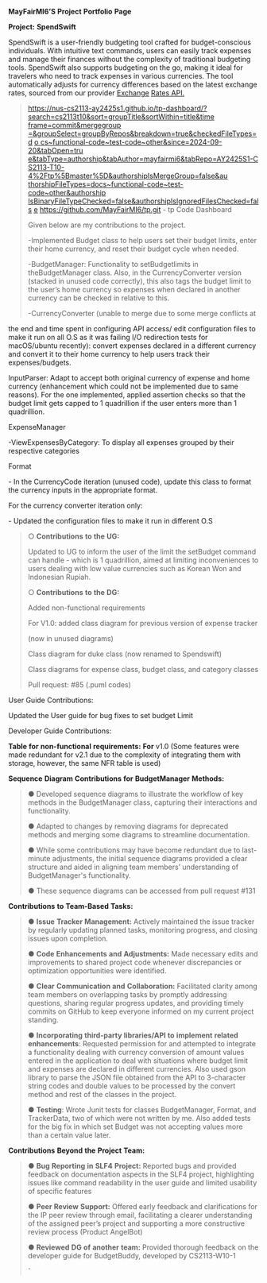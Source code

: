 **MayFairMI6’S** **Project** **Portfolio** **Page**

**Project:** **SpendSwift**

SpendSwift is a user-friendly budgeting tool crafted for
budget-conscious individuals. With intuitive text commands, users can
easily track expenses and manage their finances without the complexity
of traditional budgeting tools. SpendSwift also supports budgeting on
the go, making it ideal for travelers who need to track expenses in
various currencies. The tool automatically adjusts for currency
differences based on the latest exchange rates, sourced from our
provider [<u>Exchange</u>](https://exchangeratesapi.io/) [<u>Rates</u>
<u>API</u>.](https://exchangeratesapi.io/)

> [<u>https://nus-cs2113-ay2425s1.github.io/tp-dashboard/?search=cs2113t10&sort=groupTitle&sortWithin=title&time</u>](https://nus-cs2113-ay2425s1.github.io/tp-dashboard/?search=cs2113-t10&sort=groupTitle&sortWithin=title&timeframe=commit&mergegroup=&groupSelect=groupByRepos&breakdown=true&checkedFileTypes=docs~functional-code~test-code~other&since=2024-09-20&tabOpen=true&tabType=authorship&tabAuthor=mayfairmi6&tabRepo=AY2425S1-CS2113-T10-4%2Ftp%5Bmaster%5D&authorshipIsMergeGroup=false&authorshipFileTypes=docs~functional-code~test-code~other&authorshipIsBinaryFileTypeChecked=false&authorshipIsIgnoredFilesChecked=false)
> [<u>frame=commit&mergegroup</u>](https://nus-cs2113-ay2425s1.github.io/tp-dashboard/?search=cs2113-t10&sort=groupTitle&sortWithin=title&timeframe=commit&mergegroup=&groupSelect=groupByRepos&breakdown=true&checkedFileTypes=docs~functional-code~test-code~other&since=2024-09-20&tabOpen=true&tabType=authorship&tabAuthor=mayfairmi6&tabRepo=AY2425S1-CS2113-T10-4%2Ftp%5Bmaster%5D&authorshipIsMergeGroup=false&authorshipFileTypes=docs~functional-code~test-code~other&authorshipIsBinaryFileTypeChecked=false&authorshipIsIgnoredFilesChecked=false)
> [<u>=&groupSelect=groupByRepos&breakdown=true&checkedFileTypes=d</u>](https://nus-cs2113-ay2425s1.github.io/tp-dashboard/?search=cs2113-t10&sort=groupTitle&sortWithin=title&timeframe=commit&mergegroup=&groupSelect=groupByRepos&breakdown=true&checkedFileTypes=docs~functional-code~test-code~other&since=2024-09-20&tabOpen=true&tabType=authorship&tabAuthor=mayfairmi6&tabRepo=AY2425S1-CS2113-T10-4%2Ftp%5Bmaster%5D&authorshipIsMergeGroup=false&authorshipFileTypes=docs~functional-code~test-code~other&authorshipIsBinaryFileTypeChecked=false&authorshipIsIgnoredFilesChecked=false)
> [<u>o</u>
> <u>cs~functional-code~test-code~other&since=2024-09-20&tabOpen=tru</u>](https://nus-cs2113-ay2425s1.github.io/tp-dashboard/?search=cs2113-t10&sort=groupTitle&sortWithin=title&timeframe=commit&mergegroup=&groupSelect=groupByRepos&breakdown=true&checkedFileTypes=docs~functional-code~test-code~other&since=2024-09-20&tabOpen=true&tabType=authorship&tabAuthor=mayfairmi6&tabRepo=AY2425S1-CS2113-T10-4%2Ftp%5Bmaster%5D&authorshipIsMergeGroup=false&authorshipFileTypes=docs~functional-code~test-code~other&authorshipIsBinaryFileTypeChecked=false&authorshipIsIgnoredFilesChecked=false)
> [<u>e&tabType=authorship&tabAuthor=mayfairmi6&tabRepo=AY2425S1-C</u>](https://nus-cs2113-ay2425s1.github.io/tp-dashboard/?search=cs2113-t10&sort=groupTitle&sortWithin=title&timeframe=commit&mergegroup=&groupSelect=groupByRepos&breakdown=true&checkedFileTypes=docs~functional-code~test-code~other&since=2024-09-20&tabOpen=true&tabType=authorship&tabAuthor=mayfairmi6&tabRepo=AY2425S1-CS2113-T10-4%2Ftp%5Bmaster%5D&authorshipIsMergeGroup=false&authorshipFileTypes=docs~functional-code~test-code~other&authorshipIsBinaryFileTypeChecked=false&authorshipIsIgnoredFilesChecked=false)
> [<u>S2113-T10-4%2Ftp%5Bmaster%5D&authorshipIsMergeGroup=false&au</u>](https://nus-cs2113-ay2425s1.github.io/tp-dashboard/?search=cs2113-t10&sort=groupTitle&sortWithin=title&timeframe=commit&mergegroup=&groupSelect=groupByRepos&breakdown=true&checkedFileTypes=docs~functional-code~test-code~other&since=2024-09-20&tabOpen=true&tabType=authorship&tabAuthor=mayfairmi6&tabRepo=AY2425S1-CS2113-T10-4%2Ftp%5Bmaster%5D&authorshipIsMergeGroup=false&authorshipFileTypes=docs~functional-code~test-code~other&authorshipIsBinaryFileTypeChecked=false&authorshipIsIgnoredFilesChecked=false)
> [<u>thorshipFileTypes=docs~functional-code~test-code~other&authorship</u>](https://nus-cs2113-ay2425s1.github.io/tp-dashboard/?search=cs2113-t10&sort=groupTitle&sortWithin=title&timeframe=commit&mergegroup=&groupSelect=groupByRepos&breakdown=true&checkedFileTypes=docs~functional-code~test-code~other&since=2024-09-20&tabOpen=true&tabType=authorship&tabAuthor=mayfairmi6&tabRepo=AY2425S1-CS2113-T10-4%2Ftp%5Bmaster%5D&authorshipIsMergeGroup=false&authorshipFileTypes=docs~functional-code~test-code~other&authorshipIsBinaryFileTypeChecked=false&authorshipIsIgnoredFilesChecked=false)
> [<u>IsBinaryFileTypeChecked=false&authorshipIsIgnoredFilesChecked=fals</u>](https://nus-cs2113-ay2425s1.github.io/tp-dashboard/?search=cs2113-t10&sort=groupTitle&sortWithin=title&timeframe=commit&mergegroup=&groupSelect=groupByRepos&breakdown=true&checkedFileTypes=docs~functional-code~test-code~other&since=2024-09-20&tabOpen=true&tabType=authorship&tabAuthor=mayfairmi6&tabRepo=AY2425S1-CS2113-T10-4%2Ftp%5Bmaster%5D&authorshipIsMergeGroup=false&authorshipFileTypes=docs~functional-code~test-code~other&authorshipIsBinaryFileTypeChecked=false&authorshipIsIgnoredFilesChecked=false)
> [<u>e</u>](https://nus-cs2113-ay2425s1.github.io/tp-dashboard/?search=cs2113-t10&sort=groupTitle&sortWithin=title&timeframe=commit&mergegroup=&groupSelect=groupByRepos&breakdown=true&checkedFileTypes=docs~functional-code~test-code~other&since=2024-09-20&tabOpen=true&tabType=authorship&tabAuthor=mayfairmi6&tabRepo=AY2425S1-CS2113-T10-4%2Ftp%5Bmaster%5D&authorshipIsMergeGroup=false&authorshipFileTypes=docs~functional-code~test-code~other&authorshipIsBinaryFileTypeChecked=false&authorshipIsIgnoredFilesChecked=false)
> [<u>https://github.com/MayFairMI6/tp.git</u>](https://github.com/MayFairMI6/tp.git) -
> tp Code Dashboard
>
> Given below are my contributions to the project.
>
> -Implemented Budget class to help users set their budget limits, enter
> their home currency, and reset their budget cycle when needed.
>
> -BudgetManager: Functionality to setBudgetlimits in theBudgetManager
> class. Also, in the CurrencyConverter version (stacked in unused code
> correctly), this also tags the budget limit to the user’s home
> currency so expenses when declared in another currency can be checked
> in relative to this.
>
> -CurrencyConverter (unable to merge due to some merge conflicts at

the end and time spent in configuring API access/ edit configuration
files to make it run on all O.S as it was failing I/O redirection tests
for macOS/ubuntu recently): convert expenses declared in a different
currency and convert it to their home currency to help users track their
expenses/budgets.

InputParser: Adapt to accept both original currency of expense and home
currency (enhancement which could not be implemented due to same
reasons). For the one implemented, applied assertion checks so that the
budget limit gets capped to 1 quadrillion if the user enters more than 1
quadrillion.

ExpenseManager

-ViewExpensesByCategory: To display all expenses grouped by their
respective categories

Format

\- In the CurrencyCode iteration (unused code), update this class to
format the currency inputs in the appropriate format.

For the currency converter iteration only:

\- Updated the configuration files to make it run in different O.S

> ○ **Contributions** **to** **the** **UG:**
>
> Updated to UG to inform the user of the limit the setBudget command
> can handle - which is 1 quadrillion, aimed at limiting inconveniences
> to users dealing with low value currencies such as Korean Won and
> Indonesian Rupiah.
>
> ○ **Contributions** **to** **the** **DG:**
>
> Added non-functional requirements
>
> For V1.0: added class diagram for previous version of expense tracker
>
> (now in unused diagrams)
>
> Class diagram for duke class (now renamed to Spendswift)
>
> Class diagrams for expense class, budget class, and category classes
>
> Pull request: \#85 (.puml codes)

User Guide Contributions:

Updated the User guide for bug fixes to set budget Limit

Developer Guide Contributions:

**Table** **for** **non-functional** **requirements:** **For** v1.0
(Some features were made redundant for v2.1 due to the complexity of
integrating them with storage, however, the same NFR table is used)

**Sequence** **Diagram** **Contributions** **for** **BudgetManager**
**Methods:**

> ● Developed sequence diagrams to illustrate the workflow of key
> methods in the BudgetManager class, capturing their interactions and
> functionality.
>
> ● Adapted to changes by removing diagrams for deprecated methods and
> merging some diagrams to streamline documentation.
>
> ● While some contributions may have become redundant due to
> last-minute adjustments, the initial sequence diagrams provided a
> clear structure and aided in aligning team members’ understanding of
> BudgetManager's functionality.
>
> ● These sequence diagrams can be accessed from pull request \#131

**Contributions** **to** **Team-Based** **Tasks:**

> ● **Issue** **Tracker** **Management:** Actively maintained the issue
> tracker by regularly updating planned tasks, monitoring progress, and
> closing issues upon completion.
>
> ● **Code** **Enhancements** **and** **Adjustments:** Made necessary
> edits and improvements to shared project code whenever discrepancies
> or optimization opportunities were identified.
>
> ● **Clear** **Communication** **and** **Collaboration:** Facilitated
> clarity among team members on overlapping tasks by promptly addressing
> questions, sharing regular progress updates, and providing timely
> commits on GitHub to keep everyone informed on my current project
> standing.
>
> ● **Incorporating** **third-party** **libraries/API** **to**
> **implement** **related** **enhancements**: Requested permission for
> and attempted to integrate a functionality dealing with currency
> conversion of amount values entered in the application to deal with
> situations where budget limit and expenses are declared in different
> currencies. Also used gson library to parse the JSON file obtained
> from the API to 3-character string codes and double values to be
> processed by the convert method and rest of the classes in the
> project.
>
> ● **Testing**: Wrote Junit tests for classes BudgetManager, Format,
> and TrackerData, two of which were not written by me. Also added tests
> for the big fix in which set Budget was not accepting values more than
> a certain value later.

**Contributions** **Beyond** **the** **Project** **Team:**

> ● **Bug** **Reporting** **in** **SLF4** **Project:** Reported bugs and
> provided feedback on documentation aspects in the SLF4 project,
> highlighting issues like command readability in the user guide and
> limited usability of specific features
>
> ● **Peer** **Review** **Support:** Offered early feedback and
> clarifications for the IP peer review through email, facilitating a
> clearer understanding of the assigned peer’s project and supporting a
> more constructive review process (Product AngelBot)
>
> ● **Reviewed** **DG** **of** **another** **team:** Provided thorough
> feedback on the developer guide for BudgetBuddy, developed by
> CS2113-W10-1
>
> **\`**
